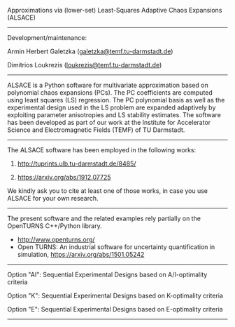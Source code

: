 Approximations via (lower-set) Least-Squares Adaptive Chaos Expansions 
(ALSACE)

--------------------------------------------------------------------------------

Development/maintenance: 

Armin Herbert Galetzka (galetzka@temf.tu-darmstadt.de)

Dimitrios Loukrezis (loukrezis@temf.tu-darmstadt.de)

--------------------------------------------------------------------------------

ALSACE is a Python software for multivariate approximation based on polynomial 
chaos expansions (PCs). The PC coefficients are computed using least squares 
(LS) regression. The PC polynomial basis as well as the experimental design used
in the LS problem are expanded adaptively by exploiting parameter anisotropies 
and LS stability estimates. The software has been developed as part of our work 
at the Institute for Accelerator Science and Electromagnetic Fields (TEMF) of TU 
Darmstadt. 

--------------------------------------------------------------------------------

The ALSACE software has been employed in the following works:

1) http://tuprints.ulb.tu-darmstadt.de/8485/

2) https://arxiv.org/abs/1912.07725

We kindly ask you to cite at least one of those works, in case you use ALSACE 
for your own research. 

--------------------------------------------------------------------------------

The present software and the related examples rely partially on the OpenTURNS 
C++/Python library.
- http://www.openturns.org/ 
- Open TURNS: An industrial software for uncertainty quantification in 
simulation, https://arxiv.org/abs/1501.05242 

--------------------------------------------------------------------------------

 Option "AI": Sequential Experimental Designs based on A/I-optimality criteria

 Option "K": Sequential Experimental Designs based on K-optimality criteria

 Option "E": Sequential Experimental Designs based on E-optimality criteria

--------------------------------------------------------------------------------




